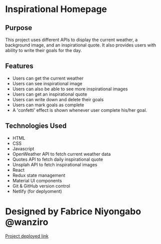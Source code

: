 # Inspirational Homepage

## Purpose

This project uses different APIs to display the current weather, a background image, and an inspirational quote. It also provides users with ability to write their goals for the day.

## Features

- Users can get the current weather
- Users can see inspirational image
- Users can also be able to see more inspirational images
- Users can get an inspirational quote
- Users can write down and delete their goals
- Users can mark goals as complete
- A 'confetti' effect is shown whenever user complete his/her goal.

## Technologies Used

- HTML
- CSS
- Javascript
- OpenWeather API to fetch current weather data
- Quotes API to fetch daily inspirational quote
- Unsplah API to fetch inspirational images
- React
- Redux state management
- Material UI components
- Git & GitHub version control
- Netlify (for deplyoment)

# Designed by Fabrice Niyongabo @wanziro

[Project deployed link](https://react-redux-portfolio-project.netlify.app/ "Portifolio project using redux")
